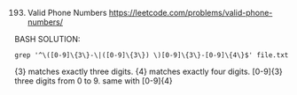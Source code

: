 193. Valid Phone Numbers
https://leetcode.com/problems/valid-phone-numbers/

BASH SOLUTION:

 ``` grep '^\([0-9]\{3\}-\|([0-9]\{3\}) \)[0-9]\{3\}-[0-9]\{4\}$' file.txt ```

\{3\} matches exactly three digits.
\{4\} matches exactly four digits.
[0-9]\{3\} three digits from 0 to 9.
same with [0-9]\{4\}


